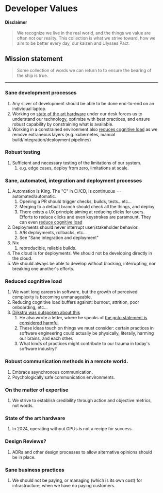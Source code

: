 # Developer Values

#### Disclaimer

>We recognize we live in the real world, and the things we value are often not our reality.  This collection is what we strive toward, how we aim to be better every day, our kaizen and Ulysses Pact.

## Mission statement

>Some collection of words we can return to to ensure the bearing of the ship is true.

---------


### Sane development processes

1. Any sliver of development should be able to be done end-to-end on an individual laptop.
1. Working on [state of the art hardware](https://github.com/scottrbrtsn-ata-llc/random-helpful-things-maybe/tree/master/values#state-of-the-art-hardware) under our desk forces us to understand our technology, optimize with best practices, and ensure robust capability by constraining what is available.
1. Working in a constrained environment also [reduces cognitive load](https://github.com/scottrbrtsn-ata-llc/random-helpful-things-maybe/tree/master/values#reduced-cognitive-load) as we remove extraneous layers (e.g. kubernetes, manual build/integration/deployment pipelines)

### Robust testing

1. Sufficient and necessary testing of the limitations of our system.
    1. e.g. edge cases, deploy from zero, limitations at scale.

### Sane, automated, integration and deployment processes

1. Automation is King.  The "C" in CI/CD, is continuous == automated/automatic.
    1. Opening a PR should trigger checks, builds, tests...etc...
    1. Merging to a default branch should check all the things, and deploy. 
    1. There exists a UX principle aiming at reducing clicks for users. Efforts to reduce clicks and even keystrokes are paramount. They can even [reduce cognitive load](https://github.com/scottrbrtsn-ata-llc/random-helpful-things-maybe/tree/master/values#reduced-cognitive-load)
1. Deployments should never interrupt user/stakeholder behavior.
    1. A/B deployments, rollbacks, etc...
    1. See "Sane integration and deployment"
1. Nix
    1. reproducible, reliable builds.
1. The cloud is for deployments. We should not be developing directly in the cloud. 
1. We should always be able to develop without blocking, interrupting, nor breaking one another's efforts.

### Reduced cognitive load
1. We want long careers in software, but the growth of perceived complexity is becoming unmanageable.
1. Reducing cognitive load buffers against: burnout, attrition, poor onboarding, etc...
1. [Dijkstra was outspoken about this](https://quotefancy.com/quote/1164258/Edsger-W-Dijkstra-Programming-in-Basic-causes-brain-damage)
    1. He also wrote a letter, where he speaks of [the goto statement is considered harmful](https://dl.acm.org/doi/10.1145/362929.362947)
    1. These ideas touch on things we must consider: certain practices in software engineering could actually be physically, literally, harming our brains, and each other.
    1. What kinds of practices might contribute to our trauma in today's software industry?

### Robust communication methods in a remote world.

1. Embrace asynchronous communication.
1. Psychologically safe communication environments.   

### On the matter of expertise

1. We strive to establish credibility through action and objective metrics, not words.   


### State of the art hardware

1. In 2024, operating without GPUs is not a recipe for success. 

### Design Reviews?

1. ADRs and other design processes to allow alternative opinions should be in place.

### Sane business practices
1. We should not be paying, or managing (which is its own cost) for infrastructure, when we have no paying customers.


